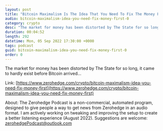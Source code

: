 ```yaml
---
layout: post
title: "Bitcoin Maximalism Is The Idea That You Need To Fix The Money First"
audio: bitcoin-maximalism-idea-you-need-fix-money-first-0
category: crypto
desc: "The market for money has been distorted by The State for so long, it came to hardly exist before Bitcoin arrived..."
duration: 00:04:52
length: 292
datetime: Mon, 05 Sep 2022 17:30:00 +0000
tags: podcast
guid: bitcoin-maximalism-idea-you-need-fix-money-first-0
order: 0
---
```

The market for money has been distorted by The State for so long, it came to hardly exist before Bitcoin arrived...

Link: [https://www.zerohedge.com/crypto/bitcoin-maximalism-idea-you-need-fix-money-first](https://www.zerohedge.com/crypto/bitcoin-maximalism-idea-you-need-fix-money-first)

About: The Zerohedge Podcast is a non-commercial, automated program, designed to give people a way to get news from Zerohedge in an audio format.  I am actively working on tweaking and improving the setup to create a better listening experience (August 2022).  Suggestions are welcome: [zerohedgePodcast@outlook.com](mailto:zerohedgePodcast@outlook.com)